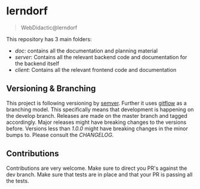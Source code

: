 # lerndorf
> WebDidactic@lerndorf

This repository has 3 main folders:

* *doc*: contains all the documentation and planning material
* *server*: Contains all the relevant backend code and documentation for the backend itself
*  *client*: Contains all the relevant frontend code and documentation

## Versioning & Branching
This project is following versioning by [semver](https://semver.org/). Further it uses [gitflow](https://datasift.github.io/gitflow/IntroducingGitFlow.html) as a branching model. This specifically means that development is happening on the develop branch. Releases are made on the master branch and tagged accordingly. Major releases might have breaking changes to the versions before. Versions less than *1.0.0* might have breaking changes in the minor bumps to. Please consult the *CHANGELOG*.

## Contributions
Contributions are very welcome. Make sure to direct you PR's against the dev branch. Make sure that tests are in place and that your PR is passing all the tests.

